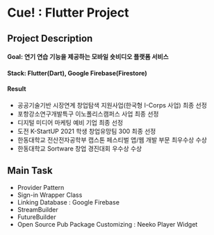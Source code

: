 # Cue! : Flutter Project

## Project Description
#### Goal: 연기 연습 기능을 제공하는 모바일 숏비디오 플랫폼 서비스
#### Stack: Flutter(Dart), Google Firebase(Firestore)
#### Result
- 공공기술기반 시장연계 창업탐색 지원사업(한국형 I-Corps 사업) 최종 선정
- 포항강소연구개발특구 이노폴리스캠퍼스 사업 최종 선정
- 디지털 미디어 마케팅 예비 기업 최종 선정
- 도전 K-StartUP 2021 학생 창업유망팀 300 최종 선정
- 한동대학교 전산전자공학부 캡스톤 페스티벌 앱/웹 개발 부문 최우수상 수상
- 한동대학교 Sortware 창업 경진대회 우수상 수상

## Main Task
- Provider Pattern
- Sign-in Wrapper Class
- Linking Database : Google Firebase
- StreamBuilder
- FutureBuilder
- Open Source Pub Package Customizing : Neeko Player Widget
